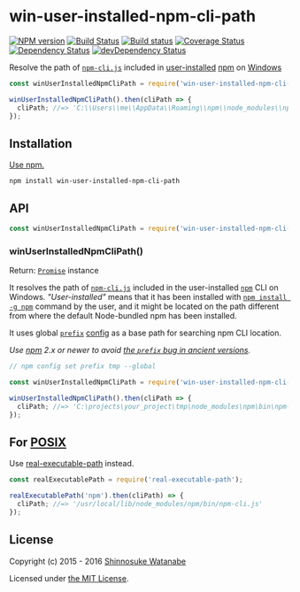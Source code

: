 # win-user-installed-npm-cli-path

[![NPM version](https://img.shields.io/npm/v/win-user-installed-npm-cli-path.svg)](https://www.npmjs.com/package/win-user-installed-npm-cli-path)
[![Build Status](https://travis-ci.org/shinnn/win-user-installed-npm-cli-path.svg?branch=master)](https://travis-ci.org/shinnn/win-user-installed-npm-cli-path)
[![Build status](https://ci.appveyor.com/api/projects/status/2sp4jxe2rp48lnk2/branch/master?svg=true)](https://ci.appveyor.com/project/ShinnosukeWatanabe/win-user-installed-npm-cli-path/branch/master)
[![Coverage Status](https://img.shields.io/coveralls/shinnn/win-user-installed-npm-cli-path.svg)](https://coveralls.io/github/shinnn/win-user-installed-npm-cli-path)
[![Dependency Status](https://david-dm.org/shinnn/win-user-installed-npm-cli-path.svg)](https://david-dm.org/shinnn/win-user-installed-npm-cli-path)
[![devDependency Status](https://david-dm.org/shinnn/win-user-installed-npm-cli-path/dev-status.svg)](https://david-dm.org/shinnn/win-user-installed-npm-cli-path#info=devDependencies)

Resolve the path of [`npm-cli.js`][npm-cli] included in [user-installed](https://docs.npmjs.com/getting-started/installing-node#updating-npm) [npm](https://www.npmjs.com/) on [Windows](https://www.microsoft.com/windows)

```javascript
const winUserInstalledNpmCliPath = require('win-user-installed-npm-cli-path');

winUserInstalledNpmCliPath().then(cliPath => {
  cliPath; //=> 'C:\\Users\\me\\AppData\\Roaming\\npm\\node_modules\\npm\\bin\\npm-cli.js'
});
```

## Installation

[Use npm.](https://docs.npmjs.com/cli/install)

```
npm install win-user-installed-npm-cli-path
```

## API

```javascript
const winUserInstalledNpmCliPath = require('win-user-installed-npm-cli-path');
```

### winUserInstalledNpmCliPath()

Return: [`Promise`](http://www.ecma-international.org/ecma-262/6.0/#sec-promise-constructor) instance

It resolves the path of [`npm-cli.js`][npm-cli] included in the user-installed [`npm`](https://github.com/npm/npm) CLI on Windows. *"User-installed"* means that it has been installed with [`npm install -g npm`](https://docs.npmjs.com/misc/faq#how-do-i-update-npm) command by the user, and it might be located on the path different from where the default Node-bundled npm has been installed.

It uses global [`prefix`](https://docs.npmjs.com/files/folders#prefix-configuration) [config](https://docs.npmjs.com/misc/config#prefix) as a base path for searching npm CLI location.

*Use [npm](https://github.com/npm/npm/releases) 2.x or newer to avoid [the `prefix` bug in ancient versions](https://github.com/npm/npm/wiki/Troubleshooting#a-brief-note-on-the-built-in-windows-configuration).*

```javascript
// npm config set prefix tmp --global

const winUserInstalledNpmCliPath = require('win-user-installed-npm-cli-path');

winUserInstalledNpmCliPath().then(cliPath => {
  cliPath; //=> 'C:\projects\your_project\tmp\node_modules\npm\bin\npm-cli.js'
});
```

## For [POSIX](http://standards.ieee.org/develop/wg/POSIX.html)

Use [real-executable-path](https://github.com/shinnn/real-executable-path) instead.

```javascript
const realExecutablePath = require('real-executable-path');

realExecutablePath('npm').then(cliPath) => {
  cliPath; //=> '/usr/local/lib/node_modules/npm/bin/npm-cli.js'
});
```

## License

Copyright (c) 2015 - 2016 [Shinnosuke Watanabe](https://github.com/shinnn)

Licensed under [the MIT License](./LICENSE).

[npm-cli]: https://github.com/npm/npm/blob/master/bin/npm-cli.js
